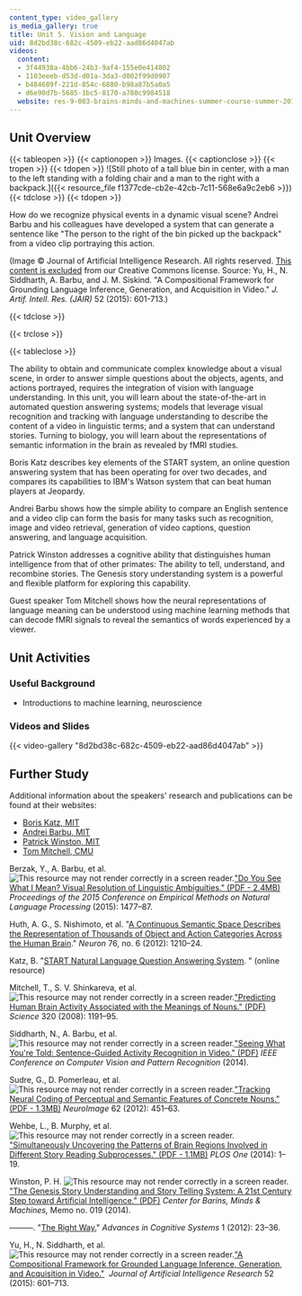 ```yaml
---
content_type: video_gallery
is_media_gallery: true
title: Unit 5. Vision and Language
uid: 8d2bd38c-682c-4509-eb22-aad86d4047ab
videos:
  content:
  - 3f44938a-4bb6-24b3-9af4-155e0e414802
  - 1103eeeb-d53d-d01a-3da3-d002f99d0907
  - b484689f-221d-854c-6880-b98a87b5a0a5
  - d6e90d7b-5685-1bc5-8170-a780c9984518
  website: res-9-003-brains-minds-and-machines-summer-course-summer-2015
---
```


Unit Overview
-------------

{{< tableopen >}}
{{< captionopen >}}
Images.
{{< captionclose >}}
{{< tropen >}}
{{< tdopen >}}
![Still photo of a tall blue bin in center, with a man to the left standing with a folding chair and a man to the right with a backpack.]({{< resource_file f1377cde-cb2e-42cb-7c11-568e6a9c2eb6 >}})
{{< tdclose >}}
{{< tdopen >}}


How do we recognize physical events in a dynamic visual scene? Andrei Barbu and his colleagues have developed a system that can generate a sentence like "The person to the right of the bin picked up the backpack" from a video clip portraying this action.

(Image © Journal of Artificial Intelligence Research. All rights reserved. [This content is excluded](/help/faq-fair-use/) from our Creative Commons license. Source: Yu, H., N. Siddharth, A. Barbu, and J. M. Siskind. "A Compositional Framework for Grounding Language Inference, Generation, and Acquisition in Video." _J. Artif. Intell. Res. (JAIR)_ 52 (2015): 601-713.)


{{< tdclose >}}

{{< trclose >}}

{{< tableclose >}}

The ability to obtain and communicate complex knowledge about a visual scene, in order to answer simple questions about the objects, agents, and actions portrayed, requires the integration of vision with language understanding. In this unit, you will learn about the state-of-the-art in automated question answering systems; models that leverage visual recognition and tracking with language understanding to describe the content of a video in linguistic terms; and a system that can understand stories. Turning to biology, you will learn about the representations of semantic information in the brain as revealed by fMRI studies.

Boris Katz describes key elements of the START system, an online question answering system that has been operating for over two decades, and compares its capabilities to IBM's Watson system that can beat human players at Jeopardy.

Andrei Barbu shows how the simple ability to compare an English sentence and a video clip can form the basis for many tasks such as recognition, image and video retrieval, generation of video captions, question answering, and language acquisition.

Patrick Winston addresses a cognitive ability that distinguishes human intelligence from that of other primates: The ability to tell, understand, and recombine stories. The Genesis story understanding system is a powerful and flexible platform for exploring this capability.

Guest speaker Tom Mitchell shows how the neural representations of language meaning can be understood using machine learning methods that can decode fMRI signals to reveal the semantics of words experienced by a viewer.

Unit Activities
---------------

### Useful Background

*   Introductions to machine learning, neuroscience

### Videos and Slides

{{< video-gallery "8d2bd38c-682c-4509-eb22-aad86d4047ab" >}}


Further Study
-------------

Additional information about the speakers' research and publications can be found at their websites:

*   [Boris Katz, MIT](http://people.csail.mit.edu/boris/boris.html)
*   [Andrei Barbu, MIT](http://0xab.com/)
*   [Patrick Winston, MIT](http://people.csail.mit.edu/phw/index.html)
*   [Tom Mitchell, CMU](http://www.cs.cmu.edu/~tom/)

Berzak, Y., A. Barbu, et al. ![This resource may not render correctly in a screen reader.](/images/inacessible.gif)["Do You See What I Mean? Visual Resolution of Linguistic Ambiguities." (PDF - 2.4MB)](http://start.csail.mit.edu/publications/EMNLP172.pdf) _Proceedings of the 2015 Conference on Empirical Methods on Natural Language Processing_ (2015): 1477–87.

Huth, A. G., S. Nishimoto, et al. "[A Continuous Semantic Space Describes the Representation of Thousands of Object and Action Categories Across the Human Brain](http://dx.doi.org/10.1016/j.neuron.2012.10.014)." _Neuron_ 76, no. 6 (2012): 1210–24.

Katz, B. "[START Natural Language Question Answering System](http://start.csail.mit.edu/index.php). " (online resource)

Mitchell, T., S. V. Shinkareva, et al. ![This resource may not render correctly in a screen reader.](/images/inacessible.gif)["Predicting Human Brain Activity Associated with the Meanings of Nouns." (PDF)](http://www.cs.cmu.edu/~tom/pubs/science2008.pdf) _Science_ 320 (2008): 1191–95.

Siddharth, N., A. Barbu, et al. ![This resource may not render correctly in a screen reader.](/images/inacessible.gif)["Seeing What You're Told: Sentence-Guided Activity Recognition in Video." (PDF)](http://0xab.com/papers/cvpr2014.pdf) _IEEE Conference on Computer Vision and Pattern Recognition_ (2014).

Sudre, G., D. Pomerleau, et al. ![This resource may not render correctly in a screen reader.](/images/inacessible.gif)["Tracking Neural Coding of Perceptual and Semantic Features of Concrete Nouns." (PDF - 1.3MB)](http://www.cs.cmu.edu/~tom/pubs/sudre_2012.pdf) _NeuroImage_ 62 (2012): 451–63.

Wehbe, L., B. Murphy, et al. ![This resource may not render correctly in a screen reader.](/images/inacessible.gif)["Simultaneously Uncovering the Patterns of Brain Regions Involved in Different Story Reading Subprocesses." (PDF - 1.1MB)](http://journals.plos.org/plosone/article/asset?id=10.1371%2Fjournal.pone.0112575.PDF) _PLOS One_ (2014): 1–19.

Winston, P. H. ![This resource may not render correctly in a screen reader.](/images/inacessible.gif)["The Genesis Story Understanding and Story Telling System: A 21st Century Step toward Artificial Intelligence." (PDF)](http://cbmm.mit.edu/sites/default/files/publications/CBMM-Memo-019_StoryWhitePaper.pdf) _Center for Barins, Minds & Machines,_ Memo no. 019 (2014).

———. "[The Right Way.](http://dspace.mit.edu/handle/1721.1/72174)" _Advances in Cognitive Systems_ 1 (2012): 23–36.

Yu, H., N. Siddharth, et al. ![This resource may not render correctly in a screen reader.](/images/inacessible.gif)["A Compositional Framework for Grounded Language Inference, Generation, and Acquisition in Video."](http://upplysingaoflun.ecn.purdue.edu/~qobi/cccp/grounding-language-in-video.html)  _Journal of Artificial Intelligence Research_ 52 (2015): 601–713.
